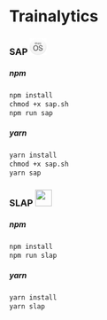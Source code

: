  # Trainalytics
 ### SAP   <img src="https://raw.githubusercontent.com/naminho/instl/master/logo.svg?sanitize=true" height="30" width="30"></img>
 ##### npm
 ```
 npm install
 chmod +x sap.sh
 npm run sap
 ```
 ##### yarn
  ```
yarn install
 chmod +x sap.sh
 yarn sap
 ```
 
  ### SLAP   <img src="https://vignette.wikia.nocookie.net/finalfantasy/images/c/ce/FFXIII_enemy_Flandragora.png/revision/latest/top-crop/width/360/height/450?cb=20140221141334" height="30" width="30"></img>
 ##### npm
 ```
 npm install
 npm run slap
 ```
 ##### yarn
  ```
 yarn install
 yarn slap
 ```
